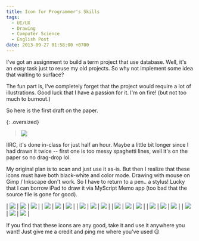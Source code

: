 ```yaml
---
title: Icon for Programmer's Skills
tags:
  - UI/UX
  - Drawing
  - Computer Science
  - English Post
date: 2013-09-27 01:58:00 +0700
---
```


I've got an assignment to build a term project that use database. Well, it's an *easy* task just to reuse my old projects. So why not implement some idea that waiting to surface?

The fun part is, I've completely forget that the project would require a lot of illustrations. Good luck that I have a passion for it. I'm on fire! (but not too much to burnout.)

So here is the first draft on the paper.

{: .oversized}
> ![](/images/drawing/brand/geek-icons.jpg)

IIRC, it's done in-class for just half an hour. Maybe a little bit longer since I had drawn it twice -- first one is too messy spaghetti lines, well it's on the paper so no drag-drop lol.

My original plan is to scan and just use it as-is. But then I realize that these icons must have both black-white and color mode. Drawing with mouse on Gimp / Inkscape don't work. So I have to return to a pen.. a stylus! Lucky that I can borrow iPad to draw it via MyScript Memo app (too bad that the source file is gone for good).

| ![][ai]         | ![][www]           | ![][algorithm]  |
| ![][compiler]   | ![][comarch]       | ![][basic]      |
| ![][concurrent] | ![][datastructure] | ![][functional] |
| ![][database]   | ![][datamining]    | ![][logic]      |
| ![][ssl]        | ![][mobile]        | ![][mvc]        |
| ![][oop]        | ![][system]        | ![][regex]      |

If you find that these icons are any good, take it and use it anywhere you want! Just give me a credit and ping me where you've used 😉


[ai]: /images/clipart/geek/ai.jpg
[www]: /images/clipart/geek/www.jpg
[algorithm]: /images/clipart/geek/algorithm.jpg
[compiler]: /images/clipart/geek/compiler.jpg
[comarch]: /images/clipart/geek/comarch.jpg
[basic]: /images/clipart/geek/basic.jpg
[concurrent]: /images/clipart/geek/concurrent.jpg
[datastructure]: /images/clipart/geek/datastructure.jpg
[functional]: /images/clipart/geek/functional.jpg
[database]: /images/clipart/geek/database.jpg
[datamining]: /images/clipart/geek/datamining.jpg
[logic]: /images/clipart/geek/logic.jpg
[ssl]: /images/clipart/geek/ssl.jpg
[mobile]: /images/clipart/geek/mobile.jpg
[mvc]: /images/clipart/geek/mvc.jpg
[oop]: /images/clipart/geek/oop.jpg
[system]: /images/clipart/geek/system.jpg
[regex]: /images/clipart/geek/regex.jpg
